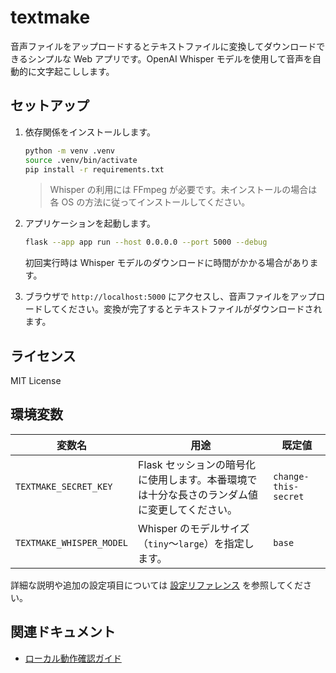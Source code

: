 # textmake

音声ファイルをアップロードするとテキストファイルに変換してダウンロードできるシンプルな Web アプリです。OpenAI Whisper モデルを使用して音声を自動的に文字起こしします。

## セットアップ

1. 依存関係をインストールします。

   ```bash
   python -m venv .venv
   source .venv/bin/activate
   pip install -r requirements.txt
   ```

   > Whisper の利用には FFmpeg が必要です。未インストールの場合は各 OS の方法に従ってインストールしてください。

2. アプリケーションを起動します。

   ```bash
   flask --app app run --host 0.0.0.0 --port 5000 --debug
   ```

   初回実行時は Whisper モデルのダウンロードに時間がかかる場合があります。

3. ブラウザで `http://localhost:5000` にアクセスし、音声ファイルをアップロードしてください。変換が完了するとテキストファイルがダウンロードされます。

## ライセンス

MIT License

## 環境変数

| 変数名 | 用途 | 既定値 |
| ------ | ---- | ------ |
| `TEXTMAKE_SECRET_KEY` | Flask セッションの暗号化に使用します。本番環境では十分な長さのランダム値に変更してください。 | `change-this-secret` |
| `TEXTMAKE_WHISPER_MODEL` | Whisper のモデルサイズ（`tiny`〜`large`）を指定します。 | `base` |

詳細な説明や追加の設定項目については [設定リファレンス](docs/configuration.md) を参照してください。

## 関連ドキュメント

- [ローカル動作確認ガイド](docs/local-testing.md)
